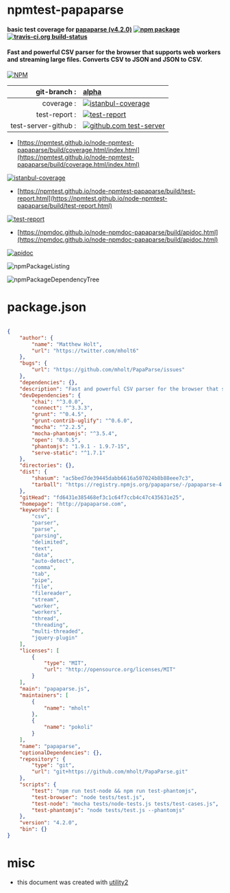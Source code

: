 # npmtest-papaparse

#### basic test coverage for  [papaparse (v4.2.0)](http://papaparse.com)  [![npm package](https://img.shields.io/npm/v/npmtest-papaparse.svg?style=flat-square)](https://www.npmjs.org/package/npmtest-papaparse) [![travis-ci.org build-status](https://api.travis-ci.org/npmtest/node-npmtest-papaparse.svg)](https://travis-ci.org/npmtest/node-npmtest-papaparse)

#### Fast and powerful CSV parser for the browser that supports web workers and streaming large files. Converts CSV to JSON and JSON to CSV.

[![NPM](https://nodei.co/npm/papaparse.png?downloads=true&downloadRank=true&stars=true)](https://www.npmjs.com/package/papaparse)

| git-branch : | [alpha](https://github.com/npmtest/node-npmtest-papaparse/tree/alpha)|
|--:|:--|
| coverage : | [![istanbul-coverage](https://npmtest.github.io/node-npmtest-papaparse/build/coverage.badge.svg)](https://npmtest.github.io/node-npmtest-papaparse/build/coverage.html/index.html)|
| test-report : | [![test-report](https://npmtest.github.io/node-npmtest-papaparse/build/test-report.badge.svg)](https://npmtest.github.io/node-npmtest-papaparse/build/test-report.html)|
| test-server-github : | [![github.com test-server](https://npmtest.github.io/node-npmtest-papaparse/GitHub-Mark-32px.png)](https://npmtest.github.io/node-npmtest-papaparse/build/app/index.html) | | build-artifacts : | [![build-artifacts](https://npmtest.github.io/node-npmtest-papaparse/glyphicons_144_folder_open.png)](https://github.com/npmtest/node-npmtest-papaparse/tree/gh-pages/build)|

- [https://npmtest.github.io/node-npmtest-papaparse/build/coverage.html/index.html](https://npmtest.github.io/node-npmtest-papaparse/build/coverage.html/index.html)

[![istanbul-coverage](https://npmtest.github.io/node-npmtest-papaparse/build/screenCapture.buildCi.browser.%252Ftmp%252Fbuild%252Fcoverage.lib.html.png)](https://npmtest.github.io/node-npmtest-papaparse/build/coverage.html/index.html)

- [https://npmtest.github.io/node-npmtest-papaparse/build/test-report.html](https://npmtest.github.io/node-npmtest-papaparse/build/test-report.html)

[![test-report](https://npmtest.github.io/node-npmtest-papaparse/build/screenCapture.buildCi.browser.%252Ftmp%252Fbuild%252Ftest-report.html.png)](https://npmtest.github.io/node-npmtest-papaparse/build/test-report.html)

- [https://npmdoc.github.io/node-npmdoc-papaparse/build/apidoc.html](https://npmdoc.github.io/node-npmdoc-papaparse/build/apidoc.html)

[![apidoc](https://npmdoc.github.io/node-npmdoc-papaparse/build/screenCapture.buildCi.browser.%252Ftmp%252Fbuild%252Fapidoc.html.png)](https://npmdoc.github.io/node-npmdoc-papaparse/build/apidoc.html)

![npmPackageListing](https://npmtest.github.io/node-npmtest-papaparse/build/screenCapture.npmPackageListing.svg)

![npmPackageDependencyTree](https://npmtest.github.io/node-npmtest-papaparse/build/screenCapture.npmPackageDependencyTree.svg)



# package.json

```json

{
    "author": {
        "name": "Matthew Holt",
        "url": "https://twitter.com/mholt6"
    },
    "bugs": {
        "url": "https://github.com/mholt/PapaParse/issues"
    },
    "dependencies": {},
    "description": "Fast and powerful CSV parser for the browser that supports web workers and streaming large files. Converts CSV to JSON and JSON to CSV.",
    "devDependencies": {
        "chai": "^3.0.0",
        "connect": "^3.3.3",
        "grunt": "^0.4.5",
        "grunt-contrib-uglify": "^0.6.0",
        "mocha": "^2.2.5",
        "mocha-phantomjs": "^3.5.4",
        "open": "0.0.5",
        "phantomjs": "1.9.1 - 1.9.7-15",
        "serve-static": "^1.7.1"
    },
    "directories": {},
    "dist": {
        "shasum": "ac5bed7de39445dabb6616a507024b8b88eee7c3",
        "tarball": "https://registry.npmjs.org/papaparse/-/papaparse-4.2.0.tgz"
    },
    "gitHead": "fd6431e385468ef3c1c64f7ccb4c47c435631e25",
    "homepage": "http://papaparse.com",
    "keywords": [
        "csv",
        "parser",
        "parse",
        "parsing",
        "delimited",
        "text",
        "data",
        "auto-detect",
        "comma",
        "tab",
        "pipe",
        "file",
        "filereader",
        "stream",
        "worker",
        "workers",
        "thread",
        "threading",
        "multi-threaded",
        "jquery-plugin"
    ],
    "licenses": [
        {
            "type": "MIT",
            "url": "http://opensource.org/licenses/MIT"
        }
    ],
    "main": "papaparse.js",
    "maintainers": [
        {
            "name": "mholt"
        },
        {
            "name": "pokoli"
        }
    ],
    "name": "papaparse",
    "optionalDependencies": {},
    "repository": {
        "type": "git",
        "url": "git+https://github.com/mholt/PapaParse.git"
    },
    "scripts": {
        "test": "npm run test-node && npm run test-phantomjs",
        "test-browser": "node tests/test.js",
        "test-node": "mocha tests/node-tests.js tests/test-cases.js",
        "test-phantomjs": "node tests/test.js --phantomjs"
    },
    "version": "4.2.0",
    "bin": {}
}
```



# misc
- this document was created with [utility2](https://github.com/kaizhu256/node-utility2)
